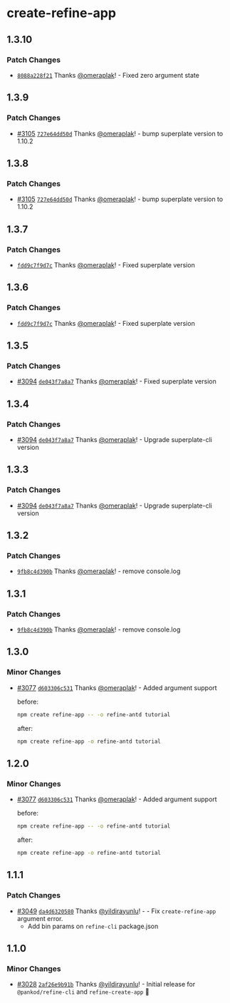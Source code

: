 # create-refine-app

## 1.3.10

### Patch Changes

-   [`8088a228f21`](https://github.com/refinedev/refine/commit/8088a228f21e2cd13ba12ba493c90062de016c13) Thanks [@omeraplak](https://github.com/omeraplak)! - Fixed zero argument state

## 1.3.9

### Patch Changes

-   [#3105](https://github.com/refinedev/refine/pull/3105) [`727e64dd50d`](https://github.com/refinedev/refine/commit/727e64dd50d1f51dc9e2d4da03c24a7afbbf2d8e) Thanks [@omeraplak](https://github.com/omeraplak)! - bump superplate version to 1.10.2

## 1.3.8

### Patch Changes

-   [#3105](https://github.com/refinedev/refine/pull/3105) [`727e64dd50d`](https://github.com/refinedev/refine/commit/727e64dd50d1f51dc9e2d4da03c24a7afbbf2d8e) Thanks [@omeraplak](https://github.com/omeraplak)! - bump superplate version to 1.10.2

## 1.3.7

### Patch Changes

-   [`fdd9c7f9d7c`](https://github.com/refinedev/refine/commit/fdd9c7f9d7c5ec1af6f95d2716a721968c86cfd7) Thanks [@omeraplak](https://github.com/omeraplak)! - Fixed superplate version

## 1.3.6

### Patch Changes

-   [`fdd9c7f9d7c`](https://github.com/refinedev/refine/commit/fdd9c7f9d7c5ec1af6f95d2716a721968c86cfd7) Thanks [@omeraplak](https://github.com/omeraplak)! - Fixed superplate version

## 1.3.5

### Patch Changes

-   [#3094](https://github.com/refinedev/refine/pull/3094) [`de043f7a8a7`](https://github.com/refinedev/refine/commit/de043f7a8a7c06684502745dfd40373351bd535a) Thanks [@omeraplak](https://github.com/omeraplak)! - Fixed superplate version

## 1.3.4

### Patch Changes

-   [#3094](https://github.com/refinedev/refine/pull/3094) [`de043f7a8a7`](https://github.com/refinedev/refine/commit/de043f7a8a7c06684502745dfd40373351bd535a) Thanks [@omeraplak](https://github.com/omeraplak)! - Upgrade superplate-cli version

## 1.3.3

### Patch Changes

-   [#3094](https://github.com/refinedev/refine/pull/3094) [`de043f7a8a7`](https://github.com/refinedev/refine/commit/de043f7a8a7c06684502745dfd40373351bd535a) Thanks [@omeraplak](https://github.com/omeraplak)! - Upgrade superplate-cli version

## 1.3.2

### Patch Changes

-   [`9fb8c4d390b`](https://github.com/refinedev/refine/commit/9fb8c4d390b9faf1e1325b0eeabc5124983f7f96) Thanks [@omeraplak](https://github.com/omeraplak)! - remove console.log

## 1.3.1

### Patch Changes

-   [`9fb8c4d390b`](https://github.com/refinedev/refine/commit/9fb8c4d390b9faf1e1325b0eeabc5124983f7f96) Thanks [@omeraplak](https://github.com/omeraplak)! - remove console.log

## 1.3.0

### Minor Changes

-   [#3077](https://github.com/refinedev/refine/pull/3077) [`d603306c531`](https://github.com/refinedev/refine/commit/d603306c531618f4a72c39e4793690c0cc2dc1cf) Thanks [@omeraplak](https://github.com/omeraplak)! - Added argument support

    before:

    ```bash
    npm create refine-app -- -o refine-antd tutorial
    ```

    after:

    ```bash
    npm create refine-app -o refine-antd tutorial
    ```

## 1.2.0

### Minor Changes

-   [#3077](https://github.com/refinedev/refine/pull/3077) [`d603306c531`](https://github.com/refinedev/refine/commit/d603306c531618f4a72c39e4793690c0cc2dc1cf) Thanks [@omeraplak](https://github.com/omeraplak)! - Added argument support

    before:

    ```bash
    npm create refine-app -- -o refine-antd tutorial
    ```

    after:

    ```bash
    npm create refine-app -o refine-antd tutorial
    ```

## 1.1.1

### Patch Changes

-   [#3049](https://github.com/refinedev/refine/pull/3049) [`da4d6320580`](https://github.com/refinedev/refine/commit/da4d63205801824ece5a8ee5ba0c936d32496b90) Thanks [@yildirayunlu](https://github.com/yildirayunlu)! - - Fix `create-refine-app` argument error.
    -   Add bin params on `refine-cli` package.json

## 1.1.0

### Minor Changes

-   [#3028](https://github.com/refinedev/refine/pull/3028) [`2af26e9b91b`](https://github.com/refinedev/refine/commit/2af26e9b91bed8a8b5e5a6792deed398270cf7f5) Thanks [@yildirayunlu](https://github.com/yildirayunlu)! - Initial release for `@pankod/refine-cli` and `refine-create-app` 🎉
